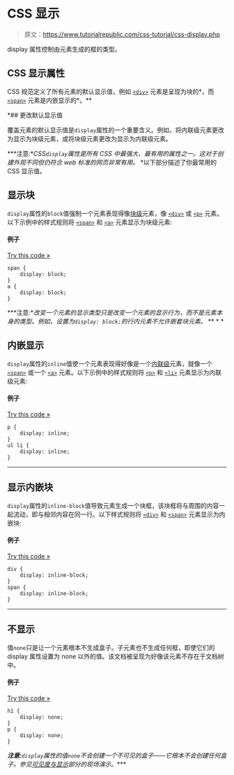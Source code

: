 # CSS 显示

> 原文：<https://www.tutorialrepublic.com/css-tutorial/css-display.php>

display 属性控制由元素生成的框的类型。

## CSS 显示属性

CSS 规范定义了所有元素的默认显示值，例如 [`<div>`](../html-reference/html-div-tag.php) 元素是呈现为块的*，而 [`<span>`](../html-reference/html-span-tag.php) 元素是内嵌显示的*。**

 *## 更改默认显示值

覆盖元素的默认显示值是`display`属性的一个重要含义。例如，将内联级元素更改为显示为块级元素，或将块级元素更改为显示为内联级元素。

 ***注意:**CSS`display`属性是所有 CSS 中最强大、最有用的属性之一。这对于创建外观不同但仍符合 web 标准的网页非常有用。*  *以下部分描述了你最常用的 CSS 显示值。

## 显示块

`display`属性的`block`值强制一个元素表现得像[块级](css-visual-formatting.php#block-level)元素，像 [`<div>`](../html-reference/html-div-tag.php) 或 [`<p>`](../html-reference/html-p-tag.php) 元素。以下示例中的样式规则将 [`<span>`](../html-reference/html-span-tag.php) 和 [`<a>`](../html-reference/html-a-tag.php) 元素显示为块级元素:

#### 例子

[Try this code »](../codelab.php?topic=css&file=display-block "Try this code using online Editor")

```
span {
    display: block;
}
a {
    display: block;
}
```

 ***注意:**改变一个元素的显示类型只是改变一个元素的显示行为，而不是元素本身的类型。例如，设置为`display: block;`的行内元素不允许嵌套块元素。*  ** * *

## 内嵌显示

`display`属性的`inline`值使一个元素表现得好像是一个[内联级](css-visual-formatting.php#inline-level)元素，就像一个 [`<span>`](../html-reference/html-span-tag.php) 或一个 [`<a>`](../html-reference/html-a-tag.php) 元素。以下示例中的样式规则将 [`<p>`](../html-reference/html-p-tag.php) 和 [`<li>`](../html-reference/html-li-tag.php) 元素显示为内联级元素:

#### 例子

[Try this code »](../codelab.php?topic=css&file=display-inline "Try this code using online Editor")

```
p {
    display: inline;
}
ul li {
    display: inline;
}
```

* * *

## 显示内嵌块

`display`属性的`inline-block`值导致元素生成一个块框，该块框将与周围的内容一起流动，即与相邻内容在同一行。以下样式规则将 [`<div>`](../html-reference/html-div-tag.php) 和 [`<span>`](../html-reference/html-span-tag.php) 元素显示为内嵌块:

#### 例子

[Try this code »](../codelab.php?topic=css&file=display-inline-block "Try this code using online Editor")

```
div {
    display: inline-block;
}
span {
    display: inline-block;
}
```

* * *

## 不显示

值`none`只是让一个元素根本不生成盒子。子元素也不生成任何框，即使它们的 display 属性设置为 none 以外的值。该文档被呈现为好像该元素不存在于文档树中。

#### 例子

[Try this code »](../codelab.php?topic=css&file=display-none "Try this code using online Editor")

```
h1 {
    display: none;
}
p {
    display: none;
}
```

 ***注意:**`display`属性的值`none`不会创建一个不可见的盒子——它根本不会创建任何盒子。参见[可见度与显示](css-visibility.php#visibility-vs-display)部分的现场演示。****